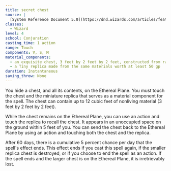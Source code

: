 ```yaml
---
title: secret chest
source: |
  [System Reference Document 5.0](https://dnd.wizards.com/articles/features/systems-reference-document-srd)
classes:
  - Wizard
level: 4
school: Conjuration
casting_time: 1 action
range: Touch
components: V, S, M
material_components:
  - an exquisite chest, 3 feet by 2 feet by 2 feet, constructed from rare materials worth at least 5,000 gp
  - a Tiny replica made from the same materials worth at least 50 gp
duration: Instantaneous
saving_throw: None
---
```


You hide a chest, and all its contents, on the Ethereal Plane. You must touch the chest and the miniature replica that serves as a material component for the spell. The chest can contain up to 12 cubic feet of nonliving material (3 feet by 2 feet by 2 feet).

While the chest remains on the Ethereal Plane, you can use an action and touch the replica to recall the chest. It appears in an unoccupied space on the ground within 5 feet of you. You can send the chest back to the Ethereal Plane by using an action and touching both the chest and the replica.

After 60 days, there is a cumulative 5 percent chance per day that the spell's effect ends. This effect ends if you cast this spell again, if the smaller replica chest is destroyed, or if you choose to end the spell as an action. If the spell ends and the larger chest is on the Ethereal Plane, it is irretrievably lost.
